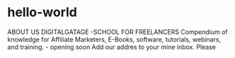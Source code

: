# hello-world
ABOUT US 
DIGITALGATAGE -SCHOOL FOR FREELANCERS
Compendium of knowledge for Affiliate Marketers, E-Books, software, tutorials, webinars, and training. - opening soon 
Add our addres to your mine inbox. Please 
